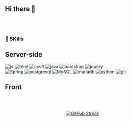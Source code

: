 ## Hi there 👋

<br></br>

<!--
**soumunda8/soumunda8** is a ✨ _special_ ✨ repository because its `README.md` (this file) appears on your GitHub profile.

Here are some ideas to get you started:

- 🔭 I’m currently working on ...
- 🌱 I’m currently learning ...
- 👯 I’m looking to collaborate on ...
- 🤔 I’m looking for help with ...
- 💬 Ask me about ...
- 📫 How to reach me: ...
- 😄 Pronouns: ...
- ⚡ Fun fact: ...
-->


</details>

### 🌱 SKills
## Server-side
![js](https://img.shields.io/badge/JavaScript-F7DF1E?style=for-the-badge&logo=JavaScript&logoColor=white) ![html](https://img.shields.io/badge/HTML5-E34F26?style=for-the-badge&logo=html5&logoColor=white) ![css3](https://img.shields.io/badge/CSS3-1572B6?style=for-the-badge&logo=css3&logoColor=white) ![java](https://img.shields.io/badge/Java-ED8B00?style=for-the-badge&logo=openjdk&logoColor=white) ![bootstrap](https://img.shields.io/badge/Bootstrap-563D7C?style=for-the-badge&logo=bootstrap&logoColor=white) ![jquery](https://img.shields.io/badge/jQuery-0769AD?style=for-the-badge&logo=jquery&logoColor=white)  
![Spring](https://img.shields.io/badge/Spring-6DB33F?style=for-the-badge&logo=spring&logoColor=white) ![postgresql](https://img.shields.io/badge/PostgreSQL-316192?style=for-the-badge&logo=postgresql&logoColor=white)
![MySQL](https://img.shields.io/badge/MySQL-00000F?style=for-the-badge&logo=mysql&logoColor=white)  ![mariadb](https://img.shields.io/badge/MariaDB-003545?style=for-the-badge&logo=mariadb&logoColor=white) ![python](https://img.shields.io/badge/Python-14354C?style=for-the-badge&logo=python&logoColor=white) ![git](https://img.shields.io/badge/GIT-E44C30?style=for-the-badge&logo=git&logoColor=white) 
## Front
<br></br>

<p align="center">
  <a href="https://git.io/streak-stats">
    <img src="https://streak-stats.demolab.com?user=soumunda8&theme=dark&hide_border=true&locale=ko&date_format=%5BY.%5Dn.j&mode=weekly" alt="GitHub Streak">
  </a>
</p>
